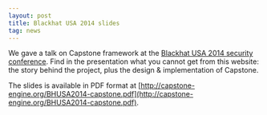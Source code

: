 ```yaml
---
layout: post
title: Blackhat USA 2014 slides
tag: news
---
```


We gave a talk on Capstone framework at the [Blackhat USA 2014 security conference](https://www.blackhat.com/us-14/briefings.html#capstone-next-generation-disassembly-framework). Find in the presentation what you cannot get from this website: the story behind the project, plus the design & implementation of Capstone.

The slides is available in PDF format at [http://capstone-engine.org/BHUSA2014-capstone.pdf](http://capstone-engine.org/BHUSA2014-capstone.pdf).

